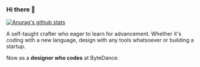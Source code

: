 ### Hi there 👋

[![Anurag's github stats](https://github-readme-stats.vercel.app/api?username=fradser)](https://github.com/anuraghazra/github-readme-stats)

A self-taught crafter who eager to learn for advancement. Whether it's coding with a new language, design with any tools whatsoever or building a startup.

Now as a **designer who codes** at ByteDance.

<!--
**FradSer/FradSer** is a ✨ _special_ ✨ repository because its `README.md` (this file) appears on your GitHub profile.

Here are some ideas to get you started:

- 🔭 I’m currently working on ...
- 🌱 I’m currently learning ...
- 👯 I’m looking to collaborate on ...
- 🤔 I’m looking for help with ...
- 💬 Ask me about ...
- 📫 How to reach me: ...
- 😄 Pronouns: ...
- ⚡ Fun fact: ...
-->
